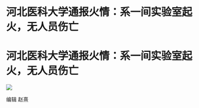 # 河北医科大学通报火情：系一间实验室起火，无人员伤亡

# 河北医科大学通报火情：系一间实验室起火，无人员伤亡

![](https://inews.gtimg.com/om_bt/Ob5HIDdDNqq2-qe3tRoPr9pMsm1-PEaoHcTajh_RDcqOUAA/1000)

编辑 赵熹

